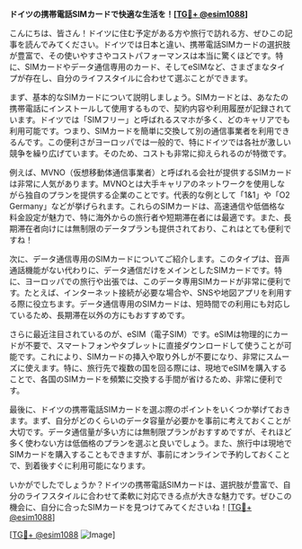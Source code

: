 **ドイツの携帯電話SIMカードで快適な生活を！[[TG💪+ @esim1088](https://t.me/s/esim1088)]**

こんにちは、皆さん！ドイツに住む予定がある方や旅行で訪れる方、ぜひこの記事を読んでみてください。ドイツでは日本と違い、携帯電話SIMカードの選択肢が豊富で、その使いやすさやコストパフォーマンスは本当に驚くほどです。特に、SIMカードやデータ通信専用のカード、そしてeSIMなど、さまざまなタイプが存在し、自分のライフスタイルに合わせて選ぶことができます。

まず、基本的なSIMカードについて説明しましょう。SIMカードとは、あなたの携帯電話にインストールして使用するもので、契約内容や利用履歴が記録されています。ドイツでは「SIMフリー」と呼ばれるスマホが多く、どのキャリアでも利用可能です。つまり、SIMカードを簡単に交換して別の通信事業者を利用できるんです。この便利さがヨーロッパでは一般的で、特にドイツでは各社が激しい競争を繰り広げています。そのため、コストも非常に抑えられるのが特徴です。

例えば、MVNO（仮想移動体通信事業者）と呼ばれる会社が提供するSIMカードは非常に人気があります。MVNOとは大手キャリアのネットワークを使用しながら独自のプランを提供する企業のことです。代表的な例として「1&1」や「O2 Germany」などが挙げられます。これらのSIMカードは、高速通信や低価格な料金設定が魅力で、特に海外からの旅行者や短期滞在者には最適です。また、長期滞在者向けには無制限のデータプランも提供されており、これはとても便利ですね！

次に、データ通信専用のSIMカードについてご紹介します。このタイプは、音声通話機能がない代わりに、データ通信だけをメインとしたSIMカードです。特に、ヨーロッパでの旅行や出張では、このデータ専用SIMカードが非常に便利です。たとえば、インターネット接続が必要な場合や、SNSや地図アプリを利用する際に役立ちます。データ通信専用のSIMカードは、短時間での利用にも対応しているため、長期滞在以外の方にもおすすめです。

さらに最近注目されているのが、eSIM（電子SIM）です。eSIMは物理的にカードが不要で、スマートフォンやタブレットに直接ダウンロードして使うことが可能です。これにより、SIMカードの挿入や取り外しが不要になり、非常にスムーズに使えます。特に、旅行先で複数の国を回る際には、現地でeSIMを購入することで、各国のSIMカードを頻繁に交換する手間が省けるため、非常に便利です。

最後に、ドイツの携帯電話SIMカードを選ぶ際のポイントをいくつか挙げておきます。まず、自分がどのくらいのデータ容量が必要かを事前に考えておくことが大切です。データ通信量が多い方には無制限プランがおすすめですが、それほど多く使わない方は低価格のプランを選ぶと良いでしょう。また、旅行中は現地でSIMカードを購入することもできますが、事前にオンラインで予約しておくことで、到着後すぐに利用可能になります。

いかがでしたでしょうか？ドイツの携帯電話SIMカードは、選択肢が豊富で、自分のライフスタイルに合わせて柔軟に対応できる点が大きな魅力です。ぜひこの機会に、自分に合ったSIMカードを見つけてみてくださいね！[[TG💪+ @esim1088](https://t.me/s/esim1088)]

[[TG💪+ @esim1088](https://t.me/s/esim1088) ![Image](https://i.postimg.cc/Y0z9fWf4/image.png)]
